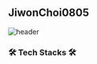 ## JiwonChoi0805
![header](https://capsule-render.vercel.app/api?type=waving&color=0:fad0c4,100:ffd1ff&height=300&section=header&text=JiwonChoi0805%20render&desc=Computer%20Science%20Engineering&animation=blinking&fontSize=90)

### 🛠️ Tech Stacks 🛠️


<!--
**JiwonChoi0805/JiwonChoi0805** is a ✨ _special_ ✨ repository because its `README.md` (this file) appears on your GitHub profile.

Here are some ideas to get you started:

- 🔭 I’m currently working on ...
- 🌱 I’m currently learning ...
- 👯 I’m looking to collaborate on ...
- 🤔 I’m looking for help with ...
- 💬 Ask me about ...
- 📫 How to reach me: ...
- 😄 Pronouns: ...
- ⚡ Fun fact: ...
-->
